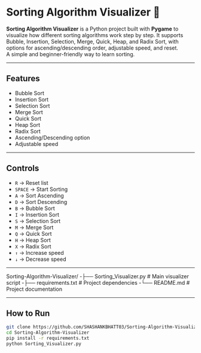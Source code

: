 # Sorting Algorithm Visualizer 🎨

**Sorting Algorithm Visualizer** is a Python project built with **Pygame** to visualize how different sorting algorithms work step by step. It supports Bubble, Insertion, Selection, Merge, Quick, Heap, and Radix Sort, with options for ascending/descending order, adjustable speed, and reset.  
A simple and beginner-friendly way to learn sorting.

---

##  Features
- Bubble Sort  
- Insertion Sort  
- Selection Sort  
- Merge Sort  
- Quick Sort  
- Heap Sort  
- Radix Sort  
- Ascending/Descending option  
- Adjustable speed  

---

##  Controls
- `R` → Reset list  
- `SPACE` → Start Sorting  
- `A` → Sort Ascending  
- `D` → Sort Descending  
- `B` → Bubble Sort  
- `I` → Insertion Sort  
- `S` → Selection Sort  
- `M` → Merge Sort  
- `Q` → Quick Sort  
- `H` → Heap Sort  
- `X` → Radix Sort  
- `↑` → Increase speed  
- `↓` → Decrease speed  

---
Sorting-Algorithm-Visualizer/
-├── Sorting_Visualizer.py   # Main visualizer script
-├── requirements.txt        # Project dependencies
-└── README.md               # Project documentation

---

##  How to Run
```bash
git clone https://github.com/SHASHANKBHATT03/Sorting-Algorithm-Visualizer.git
cd Sorting-Algorithm-Visualizer
pip install -r requirements.txt
python Sorting_Visualizer.py



